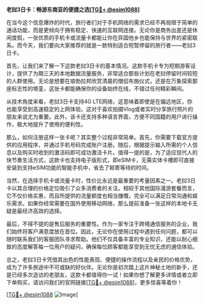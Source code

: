 **老挝3日卡：畅游东南亚的便捷之选[[TG💪+ @esim1088](https://t.me/s/esim1088)]**

在当今这个信息爆炸的时代，旅行者们对于手机网络的需求已经不再局限于简单的通话功能，而是更倾向于拥有稳定、快速的互联网连接。无论你是商务出差还是休闲度假，一张优质的手机卡或流量卡都能让你在异国他乡也能保持与世界的紧密联系。而今天，我们要向大家推荐的就是一款特别适合短暂停留的旅行者——老挝3日卡。

首先，让我们来了解一下这款老挝3日卡的基本情况。这款手机卡专为短期游客设计，提供了为期三天的本地数据流量服务，非常适合那些计划在老挝停留时间较短的人群使用。无论是想要在琅勃拉邦欣赏清晨的僧侣布施仪式，还是在万象探索那座标志性的塔銮，这张卡都能确保你的设备始终在线，不错过任何精彩瞬间。

从技术角度来看，老挝3日卡支持4G LTE网络，这意味着即使是在偏远地区，你也能享受到高速稳定的上网体验。这对于喜欢拍摄Vlog或者实时分享旅行照片的朋友来说尤为重要。此外，该卡还支持多种语言界面，方便不同国籍的用户进行操作，极大地提升了使用的便利性。

那么，如何注册这样一张卡呢？其实整个过程非常简单。首先，你需要下载官方提供的应用程序，并通过手机号码完成账户注册。随后，根据提示输入所需的个人信息以及购买时收到的激活码即可成功激活卡片。值得一提的是，为了适应现代人的快节奏生活方式，这款卡也支持电子版形式，即eSIM卡，无需实体卡槽即可直接安装到支持eSIM功能的智能手机中，省去了邮寄等待的时间。

当然，在选择手机卡或流量卡时，性价比永远是最重要的考量因素之一。老挝3日卡以其合理的价格定位吸引了众多消费者的关注。相较于其他国际漫游套餐而言，它不仅价格实惠，而且所提供的流量额度也相当慷慨，完全可以满足日常沟通和娱乐需求。如果你经常需要在国外使用移动网络，那么提前准备一张这样的本地卡无疑是最经济高效的选择。

最后，不得不提的是售后服务的重要性。作为一家专注于跨境通信服务的企业，我们始终将客户满意度放在首位。因此，无论你在使用过程中遇到任何问题，都可以随时联系我们的客服团队寻求帮助。他们不仅具备丰富的专业知识，还能以耐心细致的态度解答每一位用户的疑问，确保每位顾客都能享受到无忧无虑的通信体验。

总之，老挝3日卡凭借其出色的性能表现、便捷的操作流程以及亲民的价格优势，成为了许多旅途中不可或缺的好伙伴。无论你是初次踏上这片神秘土地的新手，还是已经多次造访的老朋友，这款卡都值得你一试！如果你想了解更多详情或者立即下单购买，请访问我们的官网链接[[TG💪+ @esim1088](https://t.me/s/esim1088)]，更多惊喜等着你！

[[TG💪+ @esim1088](https://t.me/s/esim1088) ![Image](https://i.postimg.cc/4NQfJmqS/Snipaste-2025-05-13-00-14-12.png)]